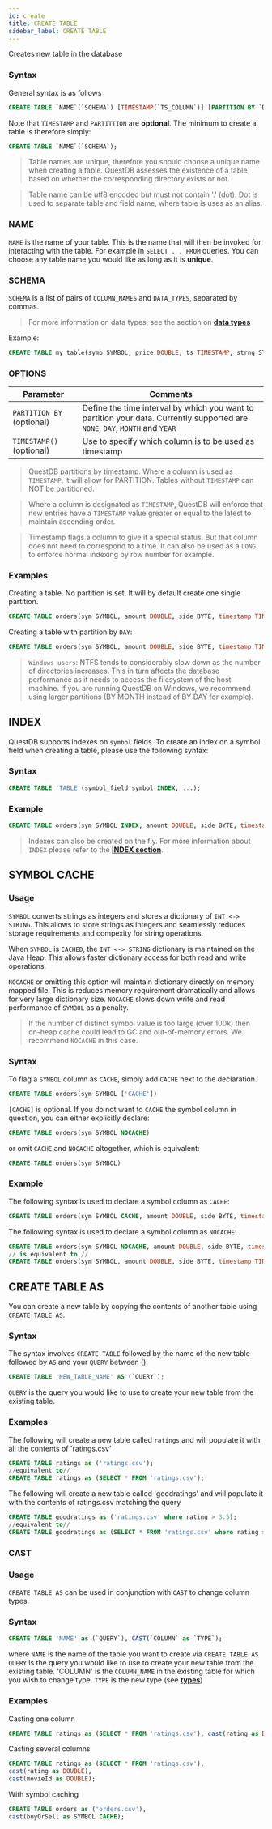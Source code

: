 ```yaml
---
id: create
title: CREATE TABLE
sidebar_label: CREATE TABLE
---
```


Creates new table in the database  

### Syntax
General syntax is as follows
```sql
CREATE TABLE `NAME`(`SCHEMA`) [TIMESTAMP(`TS_COLUMN`)] [PARTITION BY `DIVISOR`];
```

Note that `TIMESTAMP` and `PARTITTION` are **optional**. The minimum to create a table is therefore simply:
```sql
CREATE TABLE `NAME`(`SCHEMA`);
```

> Table names are unique, therefore you should choose a
  unique name when creating a table. QuestDB assesses the existence of a table based on whether the corresponding
>directory exists or not.

> Table name can be utf8 encoded but must not contain '.' (dot). Dot is used to separate table and field name,
   where table is uses as an alias.



### NAME
`NAME` is the name of your table. This is the name that will then be invoked for interacting with the table. 
For example in `SELECT . . FROM` queries. You can choose any table name you would like as long as it is **unique**.

### SCHEMA
`SCHEMA` is a list of pairs of `COLUMN_NAMES` and `DATA_TYPES`, separated by commas.

> For more information on data types, see the section on **[data types](refDATATYPES.md)**

Example:
```sql
CREATE TABLE my_table(symb SYMBOL, price DOUBLE, ts TIMESTAMP, strng STRING)
```

### OPTIONS
<table class="alt">
<thead>

<th>Parameter</th>
<th>Comments</th>

</thead>
<tbody>
<tr>
<td><code>PARTITION BY </code> (optional)</td>
<td>Define the time interval by which you want to partition your data. Currently supported are <code>NONE</code>, <code>DAY</code>, <code>MONTH</code> and <code>YEAR</code> </td>
</tr>
<tr>
<td><code>TIMESTAMP() </code> (optional)</td>
<td>Use to specify which column is to be used as timestamp</td>
</tr>
<tr>

</tbody>
</table>

> QuestDB partitions by timestamp. Where a column is used as `TIMESTAMP`, it will allow for PARTITION.
> Tables without `TIMESTAMP` can NOT be partitioned. 

> Where a column is designated as `TIMESTAMP`, QuestDB will enforce that new entries have a `TIMESTAMP` value 
>greater or equal to the latest to maintain ascending order.

> Timestamp flags a column to give it a special status. But that column does not need to correspond to a time. It can also be used as a `LONG`
> to enforce normal indexing by row number for example.

### Examples
Creating a table. No partition is set. It will by default create one single partition.
```sql
CREATE TABLE orders(sym SYMBOL, amount DOUBLE, side BYTE, timestamp TIMESTAMP) TIMESTAMP(timestamp);
```

Creating a table with partition by `DAY`:
```sql
CREATE TABLE orders(sym SYMBOL, amount DOUBLE, side BYTE, timestamp TIMESTAMP) PARTITION BY DAY;
```

> `Windows users`: NTFS tends to considerably slow down as the number of directories increases. This in turn affects the
>database performance as it needs to access the filesystem of the host machine. If you are running QuestDB on Windows, we recommend
>using larger partitions (BY MONTH instead of BY DAY for example).

## INDEX

QuestDB supports indexes on `symbol` fields. To create an index on a symbol field when creating a table, please use the following syntax:

### Syntax
```sql
CREATE TABLE 'TABLE'(symbol_field symbol INDEX, ...);
```

### Example
```sql
CREATE TABLE orders(sym SYMBOL INDEX, anount DOUBLE, side BYTE, timestamp TIMESTAMP);
```

> Indexes can also be created on the fly. For more information about `INDEX` please refer to the **[INDEX section](sqlINDEX.md)**.

## SYMBOL CACHE

### Usage
`SYMBOL` converts strings as integers and stores a dictionary of `INT <-> STRING`. This allows to store strings as integers and 
seamlessly reduces storage requirements and compexity for string operations. 

When `SYMBOL` is `CACHED`, the `INT <-> STRING` dictionary is maintained on the Java Heap. This allows faster dictionary access 
for both read and write operations. 

`NOCACHE` or omitting this option will maintain dictionary directly on memory mapped file. This is reduces memory requirement 
dramatically and allows for very large dictionary size. `NOCACHE` slows down write and read performance of `SYMBOL` as a penalty.

>If the number of distinct symbol value is too large (over 100k) then on-heap cache could lead to GC and out-of-memory errors. 
>We recommend `NOCACHE` in this case. 

### Syntax
To flag a `SYMBOL` column as `CACHE`, simply add `CACHE` next to the declaration.
```sql
CREATE TABLE orders(sym SYMBOL ['CACHE'])
``` 

`[CACHE]` is optional. If you do not want to `CACHE` the symbol column in question, you can either explicitly declare:
```sql
CREATE TABLE orders(sym SYMBOL NOCACHE)
``` 

or omit `CACHE` and `NOCACHE` altogether, which is equivalent:
```sql
CREATE TABLE orders(sym SYMBOL)
```

### Example
The following syntax is used to declare a symbol column as `CACHE`:
```sql
CREATE TABLE orders(sym SYMBOL CACHE, amount DOUBLE, side BYTE, timestamp TIMESTAMP)
```

The following syntax is used to declare a symbol column as `NOCACHE`:
```sql
CREATE TABLE orders(sym SYMBOL NOCACHE, amount DOUBLE, side BYTE, timestamp TIMESTAMP)
// is equivalent to //
CREATE TABLE orders(sym SYMBOL, amount DOUBLE, side BYTE, timestamp TIMESTAMP)
```


## CREATE TABLE AS
You can create a new table by copying the contents of another table using `CREATE TABLE AS`.

### Syntax
The syntax involves `CREATE TABLE` followed by the name of the new table followed by `AS` and your `QUERY` between ()

```sql
CREATE TABLE 'NEW_TABLE_NAME' AS (`QUERY`);
```

`QUERY` is the query you would like to use to create your new table from the existing table.

### Examples
The following will create a new table called `ratings` and will populate it with all the contents of 'ratings.csv'
```sql
CREATE TABLE ratings as ('ratings.csv');
//equivalent to//
CREATE TABLE ratings as (SELECT * FROM 'ratings.csv');
```

The following will create a new table called 'goodratings' and will populate it with the contents of ratings.csv matching the query
```sql
CREATE TABLE goodratings as ('ratings.csv' where rating > 3.5);
//equivalent to//
CREATE TABLE goodratings as (SELECT * FROM 'ratings.csv' where rating > 3.5);
```

### CAST

### Usage
`CREATE TABLE AS` can be used in conjunction with `CAST` to change column types.

### Syntax
 ```sql
 CREATE TABLE 'NAME' as (`QUERY`), CAST(`COLUMN` as `TYPE`);
 ```

where
`NAME` is the name of the table you want to create via `CREATE TABLE AS`
`QUERY` is the query you would like to use to create your new table from the existing table.
'COLUMN' is the `COLUMN_NAME` in the existing table for which you wish to change type.
`TYPE` is the new type (see **[types](refDATATYPES.md)**)

### Examples
Casting one column
```sql
CREATE TABLE ratings as (SELECT * FROM 'ratings.csv'), cast(rating as DOUBLE);
```

Casting several columns
```sql
CREATE TABLE ratings as (SELECT * FROM 'ratings.csv'), 
cast(rating as DOUBLE),
cast(movieId as DOUBLE);
```

With symbol caching
```sql
CREATE TABLE orders as ('orders.csv'),
cast(buyOrSell as SYMBOL CACHE);
```

